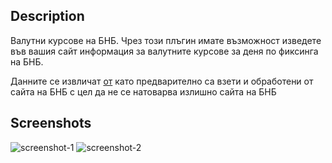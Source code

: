 ## Description

Валутни курсове на БНБ.
Чрез този плъгин имате възможност изведете във вашия сайт информация за валутните курсове за деня по фиксинга на БНБ.

Данните се извличат [от](https://xhats.com) като предварително са взети и обработени от сайта на БНБ с цел да не се натоварва излишно сайта на БНБ

## Screenshots

![screenshot-1](https://ps.w.org/fixing-bnb/assets/screenshot-1.png)
![screenshot-2](https://ps.w.org/fixing-bnb/assets/screenshot-2.png)
